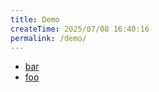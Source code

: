 ```yaml
---
title: Demo
createTime: 2025/07/08 16:40:16
permalink: /demo/
---
```


- [bar](./bar.md)
- [foo](./foo.md)
